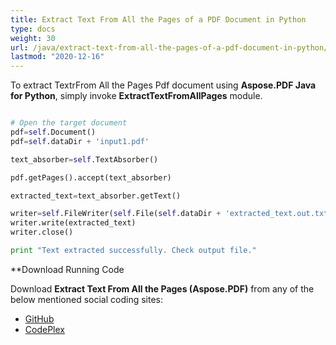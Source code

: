 ```yaml
---
title: Extract Text From All the Pages of a PDF Document in Python
type: docs
weight: 30
url: /java/extract-text-from-all-the-pages-of-a-pdf-document-in-python/
lastmod: "2020-12-16"
---
```


To extract TextrFrom All the Pages Pdf document using **Aspose.PDF Java for Python**, simply invoke **ExtractTextFromAllPages** module.

```python

# Open the target document
pdf=self.Document()
pdf=self.dataDir + 'input1.pdf'

text_absorber=self.TextAbsorber()

pdf.getPages().accept(text_absorber)

extracted_text=text_absorber.getText()

writer=self.FileWriter(self.File(self.dataDir + 'extracted_text.out.txt'))
writer.write(extracted_text)
writer.close()

print "Text extracted successfully. Check output file."

```

**Download Running Code

Download **Extract Text From All the Pages (Aspose.PDF)** from any of the below mentioned social coding sites:

- [GitHub](https://github.com/aspose-pdf/Aspose.PDF-for-Java/blob/master/Plugins/Aspose_Pdf_Java_for_Python/test/WorkingWithText/ExtractTextFromAllPages/ExtractTextFromAllPages.py)
- [CodePlex](http://asposepdfjavapython.codeplex.com/SourceControl/latest#test/WorkingWithText/ExtractTextFromAllPages/ExtractTextFromAllPages.py)
